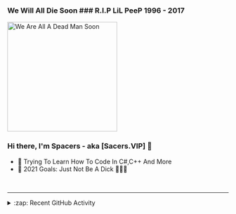 ### We Will All Die Soon ### R.I.P LiL PeeP 1996 - 2017

<img src="https://i.imgur.com/CTb98uK.gif" alt="We Are All A Dead Man Soon" width="250" />

### Hi there, I'm Spacers - aka [Sacers.VIP] 👋

- 🔭 Trying To Learn How To Code In C#,C++ And More 
- 🥅 2021 Goals: Just Not Be A Dick 🤣🤣🤣

<br />

---

<details>
  <summary>:zap: Recent GitHub Activity</summary>
  
<!--START_SECTION:activity-->
1# - Blaze's Mod
2# - FireGuard Discord Bot
<!--END_SECTION:activity-->

</details>
